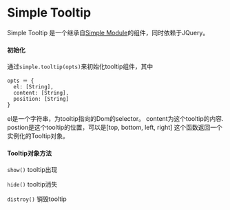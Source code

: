 # Simple Tooltip

Simple Tooltip 是一个继承自[Simple Module](https://github.com/mycolorway/simple-module)的组件，同时依赖于JQuery。

#### 初始化
通过`simple.tooltip(opts)`来初始化tooltip组件，其中

```
opts ＝ {
  el: [String],
  content: [String],
  position: [String]
}
```

el是一个字符串，为tooltip指向的Dom的selector。
content为这个tooltip的内容.
postion是这个tooltip的位置，可以是[top, bottom, left, right]
这个函数返回一个实例化的Tooltip对象。

#### Tooltip对象方法

`show()` tooltip出现

`hide()` tooltip消失

`distroy()` 销毁tooltip